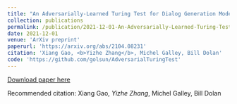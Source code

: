 ```yaml
---
title: "An Adversarially-Learned Turing Test for Dialog Generation Models"
collection: publications
permalink: /publication/2021-12-01-An-Adversarially-Learned-Turing-Test-for-Dialog-Generation-Models
date: 2021-12-01
venue: 'ArXiv preprint'
paperurl: 'https://arxiv.org/abs/2104.08231'
citation: 'Xiang Gao, <b>Yizhe Zhang</b>, Michel Galley, Bill Dolan'
code: 'https://github.com/golsun/AdversarialTuringTest'
---
```


[Download paper here](https://arxiv.org/abs/2104.08231)

Recommended citation: Xiang Gao, *Yizhe Zhang*, Michel Galley, Bill Dolan